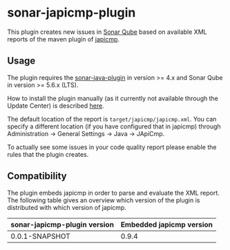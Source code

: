 # sonar-japicmp-plugin

This plugin creates new issues in [Sonar Qube](https://www.sonarqube.org/) based on available XML reports of the maven 
plugin of [japicmp](https://siom79.github.io/japicmp/).

## Usage

The plugin requires the [sonar-java-plugin](https://docs.sonarqube.org/display/PLUG/SonarJava) in version >= 4.x and 
Sonar Qube in version >= 5.6.x (LTS).

How to install the plugin manually (as it currently not available through the Update Center) is described 
[here](https://docs.sonarqube.org/display/SONAR/Installing+a+Plugin).

The default location of the report is `target/japicmp/japicmp.xml`. You can specify a different location (if you have 
configured that in japicmp) through Administration -> General Settings -> Java -> JApiCmp.

To actually see some issues in your code quality report please enable the rules that the plugin creates.

## Compatibility

The plugin embeds japicmp in order to parse and evaluate the XML report. The following table gives an overview which version
of the plugin is distributed with which version of japicmp.

sonar-japicmp-plugin version|Embedded japicmp version
---|---
0.0.1-SNAPSHOT|0.9.4